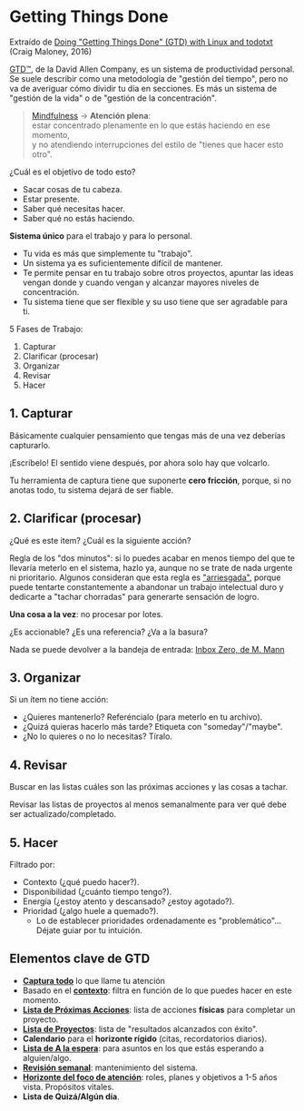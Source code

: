 # Getting Things Done

Extraído de [Doing "Getting Things Done" (GTD) with Linux and todotxt](https://www.youtube.com/watch?v=TtBCh2EWyXY) (Craig Maloney, 2016)

[GTD™](https://es.wikipedia.org/wiki/Getting_Things_Done), de la David Allen Company, es un sistema de productividad personal.
Se suele describir como una metodología de "gestión del tiempo", pero no va de averiguar cómo dividir tu día en secciones.
Es más un sistema de "gestión de la vida" o de "gestión de la concentración".

 > [Mindfulness](https://en.wikipedia.org/wiki/Mindfulness) -> **Atención plena**:  
 > estar concentrado plenamente en lo que estás haciendo en ese momento,  
 > y no atendiendo interrupciones del estilo de "tienes que hacer esto otro".

¿Cuál es el objetivo de todo esto?

- Sacar cosas de tu cabeza.  
- Estar presente.  
- Saber qué necesitas hacer.  
- Saber qué no estás haciendo.

**Sistema único** para el trabajo y para lo personal.

- Tu vida es más que simplemente tu "trabajo".  
- Un sistema ya es suficientemente difícil de mantener.  
- Te permite pensar en tu trabajo sobre otros proyectos, apuntar las ideas vengan donde y cuando vengan y alcanzar mayores niveles de concentración.  
- Tu sistema tiene que ser flexible y su uso tiene que ser agradable para ti.

5 Fases de Trabajo:

1. Capturar
2. Clarificar (procesar)
3. Organizar
4. Revisar
5. Hacer

## 1. Capturar

Básicamente cualquier pensamiento que tengas más de una vez deberías capturarlo.

¡Escríbelo! El sentido viene después, por ahora solo hay que volcarlo.

Tu herramienta de captura tiene que suponerte **cero fricción**, porque, si no anotas todo, tu sistema dejará de ser fiable.

## 2. Clarificar (procesar)

¿Qué es este item? ¿Cuál es la siguiente acción?

Regla de los "dos minutos": si lo puedes acabar en menos tiempo del que te llevaría meterlo en el sistema, hazlo ya, aunque no se trate de nada urgente ni prioritario.
Algunos consideran que esta regla es ["arriesgada"](https://optimainfinito.com/2015/03/gtd-la-arriesgada-regla-de-los-dos-minutos.html), porque puede tentarte constantemente a abandonar un trabajo intelectual duro y dedicarte a "tachar chorradas" para generarte sensación de logro.

**Una cosa a la vez**: no procesar por lotes.

¿Es accionable? ¿Es una referencia? ¿Va a la basura?

Nada se puede devolver a la bandeja de entrada: [Inbox Zero, de M. Mann](https://en.wikipedia.org/wiki/Merlin_Mann)

## 3. Organizar

Si un ítem no tiene acción:

- ¿Quieres mantenerlo? Referéncialo (para meterlo en tu archivo).  
- ¿Quizá quieras hacerlo más tarde? Etiqueta con "someday"/"maybe".  
- ¿No lo quieres o no lo necesitas? Tíralo.

## 4. Revisar

Buscar en las listas cuáles son las próximas acciones y las cosas a tachar.

Revisar las listas de proyectos al menos semanalmente para ver qué debe ser actualizado/completado.

## 5. Hacer

Filtrado por:

- Contexto (¿qué puedo hacer?).  
- Disponibilidad (¿cuánto tiempo tengo?).  
- Energía (¿estoy atento y descansado? ¿estoy agotado?).  
- Prioridad (¿algo huele a quemado?).
  - Lo de establecer prioridades ordenadamente es "problemático"... Déjate guiar por tu intuición.

## Elementos clave de GTD

- [**Captura todo**](https://www.aprendiendogtd.com/podcast-productividad/005-recopilar-informacion-gtd/) lo que llame tu atención
- Basado en el [**contexto**](https://www.aprendiendogtd.com/podcast-productividad/019-los-contextos-en-gtd-productividad/): filtra en función de lo que puedes hacer en este momento.
- [**Lista de Próximas Acciones**](https://www.aprendiendogtd.com/blog-productividad/reflexiones/serie-olivares-efectivos-ix-siguientes-acciones/): lista de acciones __físicas__ para completar un proyecto.
- [**Lista de Proyectos**](https://www.aprendiendogtd.com/blog-productividad/todoist/implantar-gtd-en-todoist-lista-de-proyectos/): lista de "resultados alcanzados con éxito".
- **Calendario** para el **horizonte rígido** (citas, recordatorios diarios).
- [**Lista de A la espera**](https://www.aprendiendogtd.com/blog-productividad/todoist/gtd-en-todoist-a-la-espera-seguimiento-algun-dia/): para asuntos en los que estás esperando a alguien/algo.
- [**Revisión semanal**](https://www.aprendiendogtd.com/podcast-productividad/como-lo-hacemos-reflexionar-revisar/): mantenimiento del sistema.
- [**Horizonte del foco de atención**](https://www.aprendiendogtd.com/podcast-productividad/024-los-niveles-de-altitud-en-gtd/): roles, planes y objetivos a 1-5 años vista. Propósitos vitales.
- **Lista de Quizá/Algún día**.
